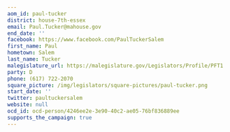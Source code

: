```yaml
---
aom_id: paul-tucker
district: house-7th-essex
email: Paul.Tucker@mahouse.gov
end_date: ''
facebook: https://www.facebook.com/PaulTuckerSalem
first_name: Paul
hometown: Salem
last_name: Tucker
malegislature_url: https://malegislature.gov/Legislators/Profile/PFT1
party: D
phone: (617) 722-2070
square_picture: /img/legislators/square-pictures/paul-tucker.png
start_date: ''
twitter: paultuckersalem
website: null
ocd_id: ocd-person/4246ee2e-3e90-40c2-ae05-76bf836889ee
supports_the_campaign: true
---
```


